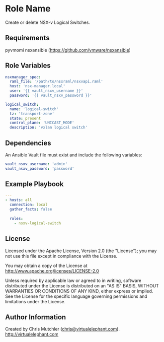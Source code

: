 Role Name
=========

Create or delete NSX-v Logical Switches.

Requirements
------------

pyvmomi
nsxansible (https://github.com/vmware/nsxansible)

Role Variables
--------------

```yaml
nsxmanager_spec:
  raml_file: '/path/to/nsxraml/nsxvapi.raml'
  host: 'nsx-manager.local'
  user: '{{ vault_nsxv_username }}'
  password: '{{ vault_nsxv_password }}'

logical_switch:
  name: 'logical-switch'
  tz: 'transport-zone'
  state: present
  control_plane: 'UNICAST_MODE'
  description: 'vxlan logical switch'
```

Dependencies
------------

An Ansible Vault file must exist and include the following variables:

```yaml
vault_nsxv_username: 'admin'
vault_nsxv_password: 'password'
```

Example Playbook
----------------

```yaml
---
- hosts: all
  connection: local
  gather_facts: false
  
  roles:
    - nsxv-logical-switch
```

License
-------

Licensed under the Apache License, Version 2.0 (the "License");
you may not use this file except in compliance with the License.

You may obtain a copy of the License at
   http://www.apache.org/licenses/LICENSE-2.0

Unless required by applicable law or agreed to in writing, software
distributed under the License is distributed on an "AS IS" BASIS,
WITHOUT WARRANTIES OR CONDITIONS OF ANY KIND, either express or implied.
See the License for the specific language governing permissions and
limitations under the License.

Author Information
------------------

Created by Chris Mutchler (chris@virtualelephant.com). http://virtualelephant.com
